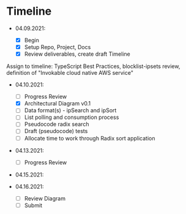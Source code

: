 # Timeline

- 04.09.2021:

  - [x] Begin
  - [x] Setup Repo, Project, Docs
  - [x] Review deliverables, create draft Timeline

Assign to timeline: TypeScript Best Practices, blocklist-ipsets review, definition of "Invokable cloud native AWS service"

- 04.10.2021:
  - [ ] Progress Review
  - [x] Architectural Diagram v0.1
  - [ ] Data format(s) - ipSearch and ipSort
  - [ ] List polling and consumption process
  - [ ] Pseudocode radix search
  - [ ] Draft (pseudocode) tests
  - [ ] Allocate time to work through Radix sort application
- 04.13.2021:
  - [ ] Progress Review
- 04.15.2021:

- 04.16.2021:
  - [ ] Review Diagram
  - [ ] Submit
